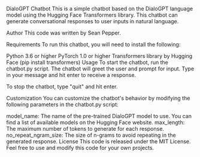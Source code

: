 DialoGPT Chatbot
This is a simple chatbot based on the DialoGPT language model using the Hugging Face Transformers library. This chatbot can generate conversational responses to user inputs in natural language.

Author
This code was written by Sean Pepper.

Requirements
To run this chatbot, you will need to install the following:

Python 3.6 or higher
PyTorch 1.0 or higher
Transformers library by Hugging Face (pip install transformers)
Usage
To start the chatbot, run the chatbot.py script. The chatbot will greet the user and prompt for input. Type in your message and hit enter to receive a response.

To stop the chatbot, type "quit" and hit enter.

Customization
You can customize the chatbot's behavior by modifying the following parameters in the chatbot.py script:

model_name: The name of the pre-trained DialoGPT model to use. You can find a list of available models on the Hugging Face website.
max_length: The maximum number of tokens to generate for each response.
no_repeat_ngram_size: The size of n-grams to avoid repeating in the generated response.
License
This code is released under the MIT License. Feel free to use and modify this code for your own projects.

